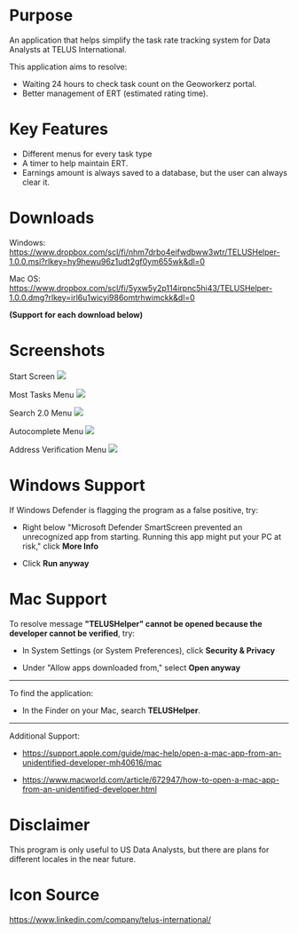 # Purpose
An application that helps simplify the task rate tracking system for Data Analysts at TELUS International.  

This application aims to resolve:
* Waiting 24 hours to check task count on the Geoworkerz portal.
* Better management of ERT (estimated rating time).

# Key Features
* Different menus for every task type
* A timer to help maintain ERT.
* Earnings amount is always saved to a database, but the user can always clear it.
  
# Downloads
Windows: https://www.dropbox.com/scl/fi/nhm7drbo4eifwdbww3wtr/TELUSHelper-1.0.0.msi?rlkey=hy9hewu96z1udt2gf0ym655wk&dl=0

Mac OS: https://www.dropbox.com/scl/fi/5yxw5y2p114irpnc5hi43/TELUSHelper-1.0.0.dmg?rlkey=irl6u1wicyi986omtrhwimckk&dl=0

**(Support for each download below)**

# Screenshots
Start Screen
![](https://i.ibb.co/r267yzF/Screenshot-2024-02-16-155645.png)

Most Tasks Menu
![](https://i.ibb.co/xCXQxzk/Screenshot-2024-02-16-155706.png)

Search 2.0 Menu
![](https://i.ibb.co/XSP1XKG/Screenshot-2024-02-16-155735.png)

Autocomplete Menu
![](https://i.ibb.co/nB85gFk/Screenshot-2024-02-16-155759.png)

Address Verification Menu
![](https://i.ibb.co/RBQFYSG/Screenshot-2024-02-16-155815.png)

# Windows Support
If Windows Defender is flagging the program as a false positive, try:

* Right below "Microsoft Defender SmartScreen prevented an unrecognized app from starting. Running this app might put your PC at risk," click **More Info**
  
* Click **Run anyway**

# Mac Support
To resolve message **"TELUSHelper" cannot be opened because the developer cannot be verified**, try:

* In System Settings (or System Preferences), click **Security & Privacy**

* Under "Allow apps downloaded from," select **Open anyway**
  
----------------------------------------------------------------------------------------------------
To find the application:
  - In the Finder on your Mac, search **TELUSHelper**.
    
----------------------------------------------------------------------------------------------------

Additional Support:
* https://support.apple.com/guide/mac-help/open-a-mac-app-from-an-unidentified-developer-mh40616/mac
  
* https://www.macworld.com/article/672947/how-to-open-a-mac-app-from-an-unidentified-developer.html
# Disclaimer 
This program is only useful to US Data Analysts, but there are plans for different locales in the near future.

# Icon Source
https://www.linkedin.com/company/telus-international/
